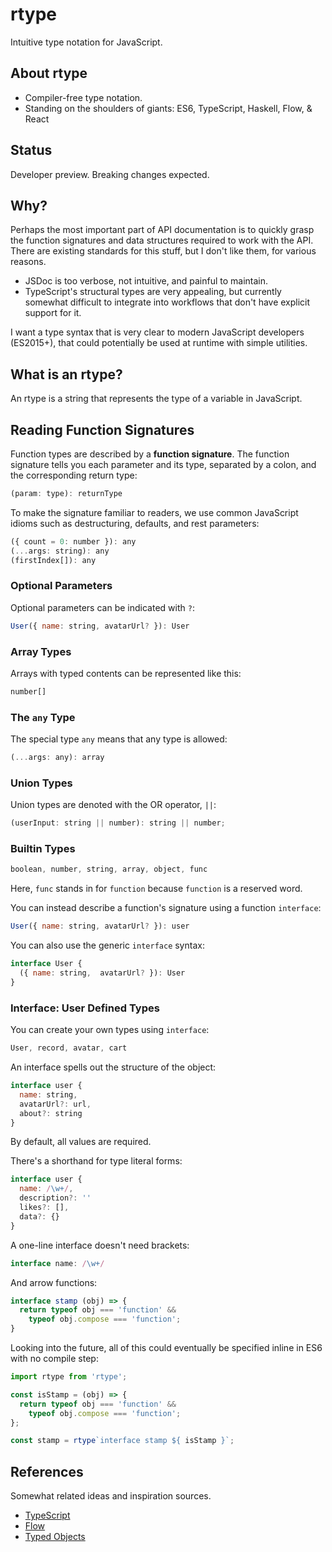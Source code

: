 # rtype

Intuitive type notation for JavaScript.

## About rtype

* Compiler-free type notation.
* Standing on the shoulders of giants: ES6, TypeScript, Haskell, Flow, & React


## Status

Developer preview. Breaking changes expected.


## Why?

Perhaps the most important part of API documentation is to quickly grasp the function signatures and data structures required to work with the API. There are existing standards for this stuff, but I don't like them, for various reasons.

* JSDoc is too verbose, not intuitive, and painful to maintain.
* TypeScript's structural types are very appealing, but currently somewhat difficult to integrate into workflows that don't have explicit support for it.

I want a type syntax that is very clear to modern JavaScript developers (ES2015+), that could potentially be used at runtime with simple utilities.


## What is an rtype?

An rtype is a string that represents the type of a variable in JavaScript.


## Reading Function Signatures

Function types are described by a **function signature**. The function signature tells you each parameter and its type, separated by a colon, and the corresponding return type:

```js
(param: type): returnType
```

To make the signature familiar to readers, we use common JavaScript idioms such as destructuring, defaults, and rest parameters:

```js
({ count = 0: number }): any
(...args: string): any
(firstIndex[]): any
```

### Optional Parameters

Optional parameters can be indicated with `?`:

```js
User({ name: string, avatarUrl? }): User
```

### Array Types

Arrays with typed contents can be represented like this:

```js
number[]
```

### The `any` Type

The special type `any` means that any type is allowed:

```js
(...args: any): array
```


### Union Types

Union types are denoted with the OR operator, `||`:

```js
(userInput: string || number): string || number;
```

### Builtin Types

```js
boolean, number, string, array, object, func
```

Here, `func` stands in for `function` because `function` is a reserved word.

You can instead describe a function's signature using a function `interface`:

```js
User({ name: string, avatarUrl? }): user
```

You can also use the generic `interface` syntax:

```js
interface User {
  ({ name: string,  avatarUrl? }): User
}
```


### Interface: User Defined Types

You can create your own types using `interface`:

```js
User, record, avatar, cart
```

An interface spells out the structure of the object:

```js
interface user {
  name: string,
  avatarUrl?: url,
  about?: string
}
```

By default, all values are required.


There's a shorthand for type literal forms:

```js
interface user {
  name: /\w+/,
  description?: ''
  likes?: [],
  data?: {}
}
```

A one-line interface doesn't need brackets:

```js
interface name: /\w+/
```

And arrow functions:

```js
interface stamp (obj) => {
  return typeof obj === 'function' &&
    typeof obj.compose === 'function';
}
```

Looking into the future, all of this could eventually be specified inline in ES6 with no compile step:

```js
import rtype from 'rtype';

const isStamp = (obj) => {
  return typeof obj === 'function' &&
    typeof obj.compose === 'function';
};

const stamp = rtype`interface stamp ${ isStamp }`;
```

## References

Somewhat related ideas and inspiration sources.

* [TypeScript](http://www.typescriptlang.org/)
* [Flow](http://flowtype.org/)
* [Typed Objects](http://wiki.ecmascript.org/doku.php?id=harmony:typed_objects)
